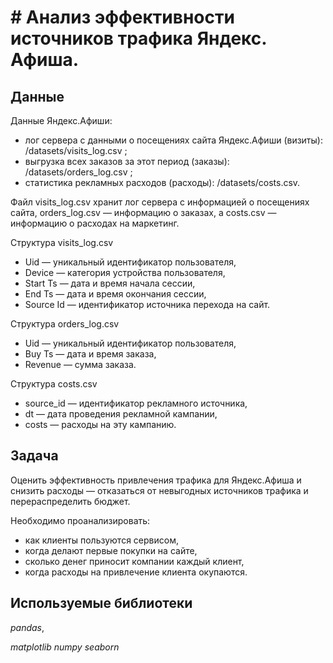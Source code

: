 # # Анализ эффективности источников трафика Яндекс. Афиша.

## Данные

Данные Яндекс.Афиши:
- лог сервера с данными о посещениях сайта Яндекс.Афиши (визиты): /datasets/visits_log.csv ;
- выгрузка всех заказов за этот период (заказы): /datasets/orders_log.csv ;
- статистика рекламных расходов (расходы): /datasets/costs.csv. 

Файл visits_log.csv хранит лог сервера с информацией о посещениях сайта, orders_log.csv — информацию о заказах, а costs.csv — информацию о расходах на маркетинг.

Структура visits_log.csv
 - Uid — уникальный идентификатор пользователя,
 - Device — категория устройства пользователя,
 - Start Ts — дата и время начала сессии,
 - End Ts — дата и время окончания сессии,
 - Source Id — идентификатор источника перехода на сайт.
  
Структура orders_log.csv
 - Uid — уникальный идентификатор пользователя,
 - Buy Ts — дата и время заказа,
 - Revenue — сумма заказа.

Структура costs.csv
 - source_id — идентификатор рекламного источника,
 - dt — дата проведения рекламной кампании,
 - costs — расходы на эту кампанию.

## Задача

Оценить эффективность привлечения трафика для Яндекс.Афиша и снизить расходы — отказаться от невыгодных источников трафика и перераспределить бюджет.

Необходимо проанализировать:
- как клиенты пользуются сервисом,
- когда делают первые покупки на сайте,
- сколько денег приносит компании каждый клиент,
- когда расходы на привлечение клиента окупаются.


## Используемые библиотеки
*pandas*,
 
*matplotlib*
*numpy*
*seaborn*
